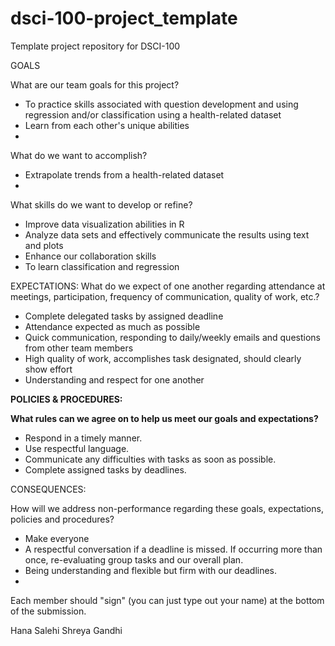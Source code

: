 # dsci-100-project_template
Template project repository for DSCI-100

GOALS

What are our team goals for this project?
- To practice skills associated with question development and using regression and/or classification using a health-related dataset
- Learn from each other's unique abilities
- 

What do we want to accomplish?
- Extrapolate trends from a health-related dataset
- 

What skills do we want to develop or refine?
- Improve data visualization abilities in R
- Analyze data sets and effectively communicate the results using text and plots
- Enhance our collaboration skills
- To learn classification and regression
  

EXPECTATIONS:
What do we expect of one another regarding attendance at meetings, participation, frequency of communication, quality of work, etc.?
- Complete delegated tasks by assigned deadline
- Attendance expected as much as possible
- Quick communication, responding to daily/weekly emails and questions from other team members
- High quality of work, accomplishes task designated, should clearly show effort
- Understanding and respect for one another

**POLICIES & PROCEDURES:**

**What rules can we agree on to help us meet our goals and expectations?**

- Respond in a timely manner.
- Use respectful language.
- Communicate any difficulties with tasks as soon as possible.
- Complete assigned tasks by deadlines.

CONSEQUENCES:

How will we address non-performance regarding these goals, expectations, policies and procedures?

- Make everyone 
- A respectful conversation if a deadline is missed. If occurring more than once, re-evaluating group tasks and our overall plan.
- Being understanding and flexible but firm with our deadlines.
- 
  

Each member should "sign" (you can just type out your name) at the bottom of the submission.

Hana Salehi
Shreya Gandhi
